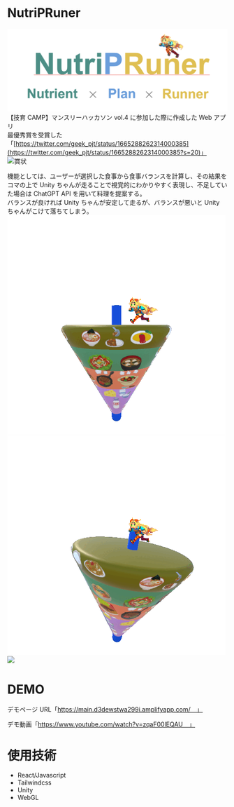 # NutriPRuner

![picture 1](Readme_img/NutriPRuner.png)  
【技育 CAMP】マンスリーハッカソン vol.4 に参加した際に作成した Web アプリ  
最優秀賞を受賞した「[https://twitter.com/geek_pjt/status/1665288262314000385](https://twitter.com/geek_pjt/status/1665288262314000385?s=20)」  
<img width="629" alt="賞状" src="https://github.com/shogo1229/Nutri_PRuner/assets/68841019/f45dcd68-0520-43eb-b0a0-ed57e3cd4ef0">

機能としては、ユーザーが選択した食事から食事バランスを計算し、その結果をコマの上で Unity ちゃんが走ることで視覚的にわかりやすく表現し、不足していた場合は ChatGPT API を用いて料理を提案する。  
バランスが良ければ Unity ちゃんが安定して走るが、バランスが悪いと Unity ちゃんがこけて落ちてしまう。
<img src="Readme_img/Koma_seiten.gif">
<img src="Readme_img/Koma_gura.gif">
<img src="Readme_img/koma_falldown.gif">

# DEMO

デモページ URL「https://main.d3dewstwa299i.amplifyapp.com/　」

デモ動画「https://www.youtube.com/watch?v=zqaF00lEQAU　」

# 使用技術

- React/Javascript
- Tailwindcss
- Unity
- WebGL
